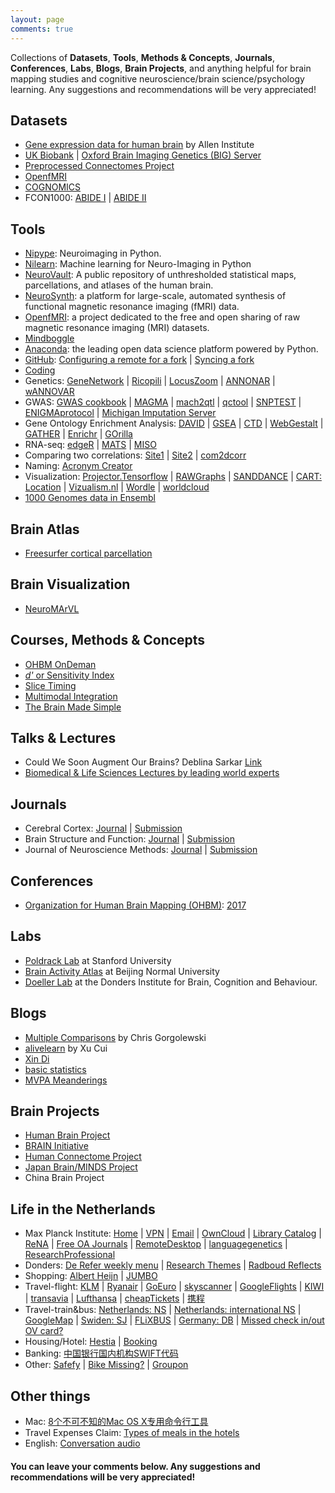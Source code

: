 ```yaml
---
layout: page
comments: true
---
```

Collections of **Datasets**, **Tools**, **Methods & Concepts**, **Journals**, **Conferences**, **Labs**, **Blogs**, **Brain Projects**, and anything helpful for brain mapping studies and cognitive neuroscience/brain science/psychology learning. 
Any suggestions and recommendations will be very appreciated!

## Datasets
- [Gene expression data for human brain](http://human.brain-map.org/) by Allen Institute
- [UK Biobank](http://www.ukbiobank.ac.uk/) | [Oxford Brain Imaging Genetics (BIG) Server](http://big.stats.ox.ac.uk/)
- [Preprocessed Connectomes Project](http://preprocessed-connectomes-project.org/)
- [OpenfMRI](https://openfmri.org/)
- [COGNOMICS](http://www.cognomics.nl/index.php)
- FCON1000: [ABIDE I](http://fcon_1000.projects.nitrc.org/indi/abide/abide_I.html) | [ABIDE II](http://fcon_1000.projects.nitrc.org/indi/abide/abide_II.html)

## Tools
- [Nipype](http://nipype.readthedocs.io/en/0.12.1/): Neuroimaging in Python.
- [Nilearn](http://nilearn.github.io/): Machine learning for Neuro-Imaging in Python
- [NeuroVault](http://neurovault.org/): A public repository of unthresholded statistical maps, parcellations, and atlases of the human brain.
- [NeuroSynth](http://neurosynth.org/): a platform for large-scale, automated synthesis of functional magnetic resonance imaging (fMRI) data.
- [OpenfMRI](https://openfmri.org/): a project dedicated to the free and open sharing of raw magnetic resonance imaging (MRI) datasets.
- [Mindboggle](http://www.mindboggle.info/)
- [Anaconda](https://www.continuum.io/downloads): the leading open data science platform powered by Python.
- [GitHub](https://github.com/): [Configuring a remote for a fork](https://help.github.com/articles/configuring-a-remote-for-a-fork/) | [Syncing a fork](https://help.github.com/articles/syncing-a-fork/)
- [Coding](https://coding.net/)
- Genetics: [GeneNetwork](http://129.125.135.180:8080/GeneNetwork/) | [Ricopili](https://github.com/Nealelab/ricopili) | [LocusZoom](http://locuszoom.org/) | [ANNONAR](http://annovar.openbioinformatics.org/en/latest/) | [wANNOVAR](http://wannovar.wglab.org/example.html)
- GWAS: [GWAS cookbook](https://github.com/JoniColeman/gwas_scripts) | [MAGMA](http://ctg.cncr.nl/software/magma) | [mach2qtl](https://hpc.nih.gov/apps/mach2qtl.html) | [qctool](http://www.well.ox.ac.uk/~gav/qctool/#overview) | [SNPTEST](https://mathgen.stats.ox.ac.uk/genetics_software/snptest/snptest.html) | [ENIGMAprotocol](http://enigma.ini.usc.edu/protocols/genetics-protocols/) | [Michigan Imputation Server](https://imputationserver.sph.umich.edu/index.html)
- Gene Ontology Enrichment Analysis: [DAVID](https://david.ncifcrf.gov/tools.jsp) | [GSEA](http://software.broadinstitute.org/gsea/index.jsp) | [CTD](http://ctdbase.org/tools/analyzer.go?q) | [WebGestalt](http://www.webgestalt.org/) | [GATHER](http://changlab.uth.tmc.edu/gather/) | [Enrichr](http://amp.pharm.mssm.edu/Enrichr/) | [GOrilla](http://cbl-gorilla.cs.technion.ac.il/)
- RNA-seq: [edgeR](https://www.bioconductor.org/help/course-materials/2014/BioC2014/BioC2014_edgeR_voom.html#/) | [MATS](http://rnaseq-mats.sourceforge.net/index.html) | [MISO](http://genes.mit.edu/burgelab/miso/index.html)
- Comparing two correlations: [Site1](http://vassarstats.net/rdiff.html) | [Site2](http://www.quantpsy.org/corrtest/corrtest.htm) | [com2dcorr](https://garstats.wordpress.com/2017/03/01/comp2dcorr/)
- Naming: [Acronym Creator](http://acronymcreator.net/)
- Visualization: [Projector.Tensorflow](https://projector.tensorflow.org/) | [RAWGraphs](http://rawgraphs.io/) | [SANDDANCE](https://sanddance.azurewebsites.net/) | [CART: Location](https://carto.com/) | [Vizualism.nl](http://www.vizualism.nl/) | [Wordle](http://www.wordle.net) | [worldcloud](https://www.jasondavies.com/wordcloud/)
- [1000 Genomes data in Ensembl](http://www.internationalgenome.org/1000-genomes-browsers)

## Brain Atlas
- [Freesurfer cortical parcellation](https://surfer.nmr.mgh.harvard.edu/fswiki/CorticalParcellation)

## Brain Visualization
- [NeuroMArVL](http://immersive.erc.monash.edu.au/neuromarvl/)

## Courses, Methods & Concepts
- [OHBM OnDeman](https://www.pathlms.com/ohbm)
- [*d'* or Sensitivity Index](https://en.wikipedia.org/wiki/Sensitivity_index)
- [Slice Timing](https://en.wikibooks.org/wiki/Neuroimaging_Data_Processing/Slice_Timing)
- [Multimodal Integration](http://surfer.nmr.mgh.harvard.edu/fswiki/FsTutorial/MultiModal_freeview)
- [The Brain Made Simple](https://github.com/Conxz/thebrainmadesimple/blob/master/README.md)

## Talks & Lectures
- Could We Soon Augment Our Brains? Deblina Sarkar [Link](https://www.youtube.com/watch?v=GZLKFDWtNX8&feature=youtu.be)
- [Biomedical & Life Sciences Lectures by leading world experts](https://hstalks.com/biosci/)

## Journals
- Cerebral Cortex: [Journal](http://cercor.oxfordjournals.org/) | [Submission](http://mc.manuscriptcentral.com/cercor)
- Brain Structure and Function: [Journal](link.springer.com/journal/429) | [Submission](http://bsaf.edmgr.com/)
- Journal of Neuroscience Methods: [Journal](http://www.journals.elsevier.com/journal-of-neuroscience-methods) | [Submission](http://ees.elsevier.com/jneumeth/)

## Conferences
- [Organization for Human Brain Mapping (OHBM)](http://www.humanbrainmapping.org/): [2017](http://www.humanbrainmapping.org/i4a/pages/index.cfm?pageID=3734)

## Labs
- [Poldrack Lab](https://poldracklab.stanford.edu/) at Stanford University
- [Brain Activity Atlas](http://www.brainactivityatlas.org/) at Beijing Normal University
- [Doeller Lab](http://www.doellerlab.com/) at the Donders Institute for Brain, Cognition and Behaviour.

## Blogs
- [Multiple Comparisons](http://blog.chrisgorgolewski.org/) by Chris Gorgolewski
- [alivelearn](http://www.alivelearn.net/) by Xu Cui
- [Xin Di](http://me.dixin.info/Home)
- [basic statistics](https://garstats.wordpress.com/)
- [MVPA Meanderings](http://mvpa.blogspot.nl/)

## Brain Projects
- [Human Brain Project](https://www.humanbrainproject.eu/)
- [BRAIN Initiative](https://www.braininitiative.nih.gov/)
- [Human Connectome Project](http://www.humanconnectome.org/)
- [Japan Brain/MINDS Project](http://brainminds.jp/en/)
- China Brain Project

## Life in the Netherlands
- Max Planck Institute: [Home](http://www.mpi.nl/) | [VPN](https://sslvpn.mpi.nl/) | [Email](https://email.gwdg.de/) | [OwnCloud](https://owncloud.gwdg.de/) | [Library Catalog](http://catalog.mpi.nl) | [ReNA](http://rena.mpdl.mpg.de/rena/) | [Free OA Journals](https://rena.mpdl.mpg.de/journals/oagold/) | [RemoteDesktop](Nt10.mpi.nl) | [languagegenetics](https://sites.google.com/site/languagegenetics/) | [ResearchProfessional](https://www.researchprofessional.com/0/rr/home)
- Donders: [De Refer weekly menu](http://www.ru.nl/fb/english/food_and_drink/weekly-menu-de/menu-week/) | [Research Themes](http://www.ru.nl/donders/research/) | [Radboud Reflects](http://www.ru.nl/radboudreflects/english/review/review-2017/)
- Shopping: [Albert Heijn](http://www.ah.nl/) | [JUMBO](https://www.jumbo.com/)
- Travel-flight: [KLM](https://www.klm.com/) | [Ryanair](https://www.ryanair.com/) | [GoEuro](http://www.goeuro.com/) | [skyscanner](http://www.skyscanner.nl/) | [GoogleFlights](http://www.google.com/flights) | [KIWI](http://www.kiwi.com/us/) | [transavia](https://www.transavia.com/en-EU/home/) | [Lufthansa](http://www.lufthansa.com/nl/en/Homepage) | [cheapTickets](http://www.cheaptickets.nl/) | [携程](http://www.ctrip.com/)
- Travel-train&bus: [Netherlands: NS](http://www.ns.nl/) | [Netherlands: international NS](https://www.nsinternational.nl/) | [GoogleMap](http://www.google.com/map/) | [Swiden: SJ](http://www.sj.se/en/home.html) | [FLiXBUS](https://www.flixbus.com/) | [Germany: DB](https://www.bahn.com/en/view/offers/regional/regional-day-tickets.shtml) | [Missed check in/out OV card?](https://www.uitcheckgemist.nl/)
- Housing/Hotel: [Hestia](http://www.hestia.nl/) | [Booking](https://www.booking.com/s/xiangz16)
- Banking: [中国银行国内机构SWIFT代码](http://www.bankofchina.com/aboutboc/ab6/200810/t20081016_7363.html)
- Other: [Safefy](https://www.politie.nl/mijn-buurt/misdaad-in-kaart) | [Bike Missing?](https://www.verlorenofgevonden.nl/) | [Groupon](http://www.groupon.nl/)

## Other things
- Mac: [8个不可不知的Mac OS X专用命令行工具](https://segmentfault.com/a/1190000000509514)
- Travel Expenses Claim: [Types of meals in the hotels](http://swtravel.az/en/tourists/handbook/meal-types/)
- English: [Conversation audio](http://engfluent.com/english-conversation-audio-free-download/)

#### You can leave your comments below. Any suggestions and recommendations will be very appreciated!
